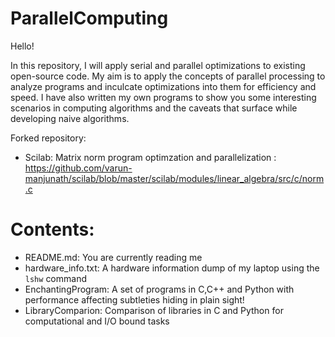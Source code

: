 # ParallelComputing

Hello!

In this repository, I will apply serial and parallel optimizations to existing open-source code. My aim is to apply the concepts of parallel processing to analyze programs and inculcate optimizations into them for efficiency and speed. I have also written my own programs to show you some interesting scenarios in computing algorithms and the caveats that surface while developing naive algorithms.

Forked repository:
- Scilab: Matrix norm program optimzation and parallelization : https://github.com/varun-manjunath/scilab/blob/master/scilab/modules/linear_algebra/src/c/norm.c

# Contents:

- README.md: You are currently reading me
- hardware_info.txt: A hardware information dump of my laptop using the `lshw` command
- EnchantingProgram: A set of programs in C,C++ and Python with performance affecting subtleties hiding in plain sight!
- LibraryComparion: Comparison of libraries in C and Python for computational and I/O bound tasks
